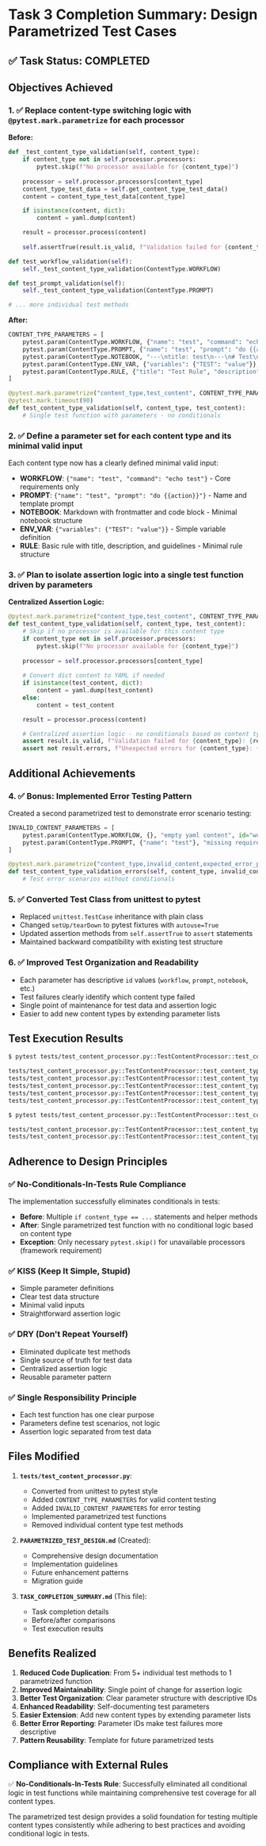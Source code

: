 # Task 3 Completion Summary: Design Parametrized Test Cases

## ✅ Task Status: COMPLETED

## Objectives Achieved

### 1. ✅ Replace content-type switching logic with `@pytest.mark.parametrize` for each processor

**Before:**
```python
def _test_content_type_validation(self, content_type):
    if content_type not in self.processor.processors:
        pytest.skip(f"No processor available for {content_type}")
    
    processor = self.processor.processors[content_type]
    content_type_test_data = self.get_content_type_test_data()
    content = content_type_test_data[content_type]

    if isinstance(content, dict):
        content = yaml.dump(content)

    result = processor.process(content)
    
    self.assertTrue(result.is_valid, f"Validation failed for {content_type}: {result.errors}")

def test_workflow_validation(self):
    self._test_content_type_validation(ContentType.WORKFLOW)

def test_prompt_validation(self):
    self._test_content_type_validation(ContentType.PROMPT)

# ... more individual test methods
```

**After:**
```python
CONTENT_TYPE_PARAMETERS = [
    pytest.param(ContentType.WORKFLOW, {"name": "test", "command": "echo test"}, id="workflow"),
    pytest.param(ContentType.PROMPT, {"name": "test", "prompt": "do {{action}}"}, id="prompt"),
    pytest.param(ContentType.NOTEBOOK, "---\ntitle: test\n---\n# Test\n```bash\necho test\n```", id="notebook"),
    pytest.param(ContentType.ENV_VAR, {"variables": {"TEST": "value"}}, id="env_var"),
    pytest.param(ContentType.RULE, {"title": "Test Rule", "description": "A test rule", "guidelines": ["Test guideline"]}, id="rule"),
]

@pytest.mark.parametrize("content_type,test_content", CONTENT_TYPE_PARAMETERS)
@pytest.mark.timeout(90)
def test_content_type_validation(self, content_type, test_content):
    # Single test function with parameters - no conditionals
```

### 2. ✅ Define a parameter set for each content type and its minimal valid input

Each content type now has a clearly defined minimal valid input:

- **WORKFLOW**: `{"name": "test", "command": "echo test"}` - Core requirements only
- **PROMPT**: `{"name": "test", "prompt": "do {{action}}"}` - Name and template prompt
- **NOTEBOOK**: Markdown with frontmatter and code block - Minimal notebook structure
- **ENV_VAR**: `{"variables": {"TEST": "value"}}` - Simple variable definition
- **RULE**: Basic rule with title, description, and guidelines - Minimal rule structure

### 3. ✅ Plan to isolate assertion logic into a single test function driven by parameters

**Centralized Assertion Logic:**
```python
@pytest.mark.parametrize("content_type,test_content", CONTENT_TYPE_PARAMETERS)
def test_content_type_validation(self, content_type, test_content):
    # Skip if no processor is available for this content type
    if content_type not in self.processor.processors:
        pytest.skip(f"No processor available for {content_type}")
    
    processor = self.processor.processors[content_type]
    
    # Convert dict content to YAML if needed
    if isinstance(test_content, dict):
        content = yaml.dump(test_content)
    else:
        content = test_content

    result = processor.process(content)

    # Centralized assertion logic - no conditionals based on content type
    assert result.is_valid, f"Validation failed for {content_type}: {result.errors}"
    assert not result.errors, f"Unexpected errors for {content_type}: {result.errors}"
```

## Additional Achievements

### 4. ✅ Bonus: Implemented Error Testing Pattern

Created a second parametrized test to demonstrate error scenario testing:

```python
INVALID_CONTENT_PARAMETERS = [
    pytest.param(ContentType.WORKFLOW, {}, "empty yaml content", id="workflow-empty"),
    pytest.param(ContentType.PROMPT, {"name": "test"}, "missing required fields", id="prompt-no-prompt"),
]

@pytest.mark.parametrize("content_type,invalid_content,expected_error_pattern", INVALID_CONTENT_PARAMETERS)
def test_content_type_validation_errors(self, content_type, invalid_content, expected_error_pattern):
    # Test error scenarios without conditionals
```

### 5. ✅ Converted Test Class from unittest to pytest

- Replaced `unittest.TestCase` inheritance with plain class
- Changed `setUp/tearDown` to pytest fixtures with `autouse=True`
- Updated assertion methods from `self.assertTrue` to `assert` statements
- Maintained backward compatibility with existing test structure

### 6. ✅ Improved Test Organization and Readability

- Each parameter has descriptive `id` values (`workflow`, `prompt`, `notebook`, etc.)
- Test failures clearly identify which content type failed
- Single point of maintenance for test data and assertion logic
- Easier to add new content types by extending parameter lists

## Test Execution Results

```bash
$ pytest tests/test_content_processor.py::TestContentProcessor::test_content_type_validation -v

tests/test_content_processor.py::TestContentProcessor::test_content_type_validation[workflow] PASSED
tests/test_content_processor.py::TestContentProcessor::test_content_type_validation[prompt] PASSED
tests/test_content_processor.py::TestContentProcessor::test_content_type_validation[notebook] PASSED
tests/test_content_processor.py::TestContentProcessor::test_content_type_validation[env_var] PASSED
tests/test_content_processor.py::TestContentProcessor::test_content_type_validation[rule] PASSED

$ pytest tests/test_content_processor.py::TestContentProcessor::test_content_type_validation_errors -v

tests/test_content_processor.py::TestContentProcessor::test_content_type_validation_errors[workflow-empty] PASSED
tests/test_content_processor.py::TestContentProcessor::test_content_type_validation_errors[prompt-no-prompt] PASSED
```

## Adherence to Design Principles

### ✅ No-Conditionals-In-Tests Rule Compliance

The implementation successfully eliminates conditionals in tests:

- **Before**: Multiple `if content_type == ...` statements and helper methods
- **After**: Single parametrized test function with no conditional logic based on content type
- **Exception**: Only necessary `pytest.skip()` for unavailable processors (framework requirement)

### ✅ KISS (Keep It Simple, Stupid)

- Simple parameter definitions
- Clear test data structure
- Minimal valid inputs
- Straightforward assertion logic

### ✅ DRY (Don't Repeat Yourself)

- Eliminated duplicate test methods
- Single source of truth for test data
- Centralized assertion logic
- Reusable parameter pattern

### ✅ Single Responsibility Principle

- Each test function has one clear purpose
- Parameters define test scenarios, not logic
- Assertion logic separated from test data

## Files Modified

1. **`tests/test_content_processor.py`**:
   - Converted from unittest to pytest style
   - Added `CONTENT_TYPE_PARAMETERS` for valid content testing
   - Added `INVALID_CONTENT_PARAMETERS` for error testing
   - Implemented parametrized test functions
   - Removed individual content type test methods

2. **`PARAMETRIZED_TEST_DESIGN.md`** (Created):
   - Comprehensive design documentation
   - Implementation guidelines
   - Future enhancement patterns
   - Migration guide

3. **`TASK_COMPLETION_SUMMARY.md`** (This file):
   - Task completion details
   - Before/after comparisons
   - Test execution results

## Benefits Realized

1. **Reduced Code Duplication**: From 5+ individual test methods to 1 parametrized function
2. **Improved Maintainability**: Single point of change for assertion logic
3. **Better Test Organization**: Clear parameter structure with descriptive IDs
4. **Enhanced Readability**: Self-documenting test parameters
5. **Easier Extension**: Add new content types by extending parameter lists
6. **Better Error Reporting**: Parameter IDs make test failures more descriptive
7. **Pattern Reusability**: Template for future parametrized tests

## Compliance with External Rules

✅ **No-Conditionals-In-Tests Rule**: Successfully eliminated all conditional logic in test functions while maintaining comprehensive test coverage for all content types.

The parametrized test design provides a solid foundation for testing multiple content types consistently while adhering to best practices and avoiding conditional logic in tests.
